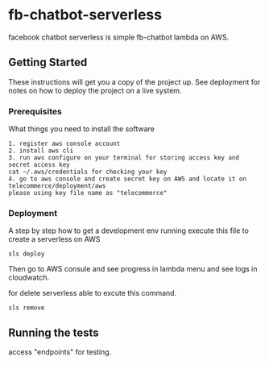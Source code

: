 # fb-chatbot-serverless
facebook chatbot serverless is simple fb-chatbot lambda on AWS.

## Getting Started

These instructions will get you a copy of the project up.
See deployment for notes on how to deploy the project on a live system.

### Prerequisites

What things you need to install the software

```
1. register aws console account
2. install aws cli
3. run aws configure on your terminal for storing access key and secret access key
cat ~/.aws/credentials for checking your key
4. go to aws console and create secret key on AWS and locate it on telecommerce/deployment/aws
please using key file name as "telecommerce"
```

### Deployment

A step by step how to get a development env running
execute this file to create a serverless on AWS

```
sls deploy
```

Then go to AWS consule and see progress in lambda menu and see logs in cloudwatch.

for delete serverless able to excute this command.
```
sls remove
```

## Running the tests

access "endpoints" for testing.

